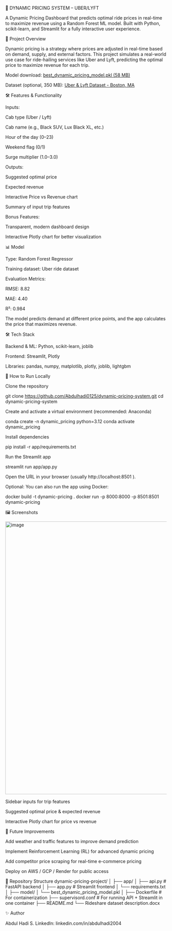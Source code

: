 🚖 DYNAMIC PRICING SYSTEM – UBER/LYFT

A Dynamic Pricing Dashboard that predicts optimal ride prices in real-time to maximize revenue using a Random Forest ML model. Built with Python, scikit-learn, and Streamlit for a fully interactive user experience.

📌 Project Overview

Dynamic pricing is a strategy where prices are adjusted in real-time based on demand, supply, and external factors.
This project simulates a real-world use case for ride-hailing services like Uber and Lyft, predicting the optimal price to maximize revenue for each trip.

Model download: [best_dynamic_pricing_model.pkl (58 MB)](https://drive.google.com/file/d/1Q0D5bjbtM5rW7OU6ZrFNymNR0urBSONU/view?usp=drive_link)

Dataset (optional, 350 MB): [Uber & Lyft Dataset - Boston, MA](https://www.kaggle.com/datasets/brllrb/uber-and-lyft-dataset-boston-ma?resource=download)

🛠️ Features & Functionality

Inputs:

Cab type (Uber / Lyft)

Cab name (e.g., Black SUV, Lux Black XL, etc.)

Hour of the day (0–23)

Weekend flag (0/1)

Surge multiplier (1.0–3.0)

Outputs:

Suggested optimal price

Expected revenue

Interactive Price vs Revenue chart

Summary of input trip features

Bonus Features:

Transparent, modern dashboard design

Interactive Plotly chart for better visualization

📊 Model

Type: Random Forest Regressor

Training dataset: Uber ride dataset

Evaluation Metrics:

RMSE: 8.82

MAE: 4.40

R²: 0.984

The model predicts demand at different price points, and the app calculates the price that maximizes revenue.

🛠️ Tech Stack

Backend & ML: Python, scikit-learn, joblib

Frontend: Streamlit, Plotly

Libraries: pandas, numpy, matplotlib, plotly, joblib, lightgbm

🚀 How to Run Locally

Clone the repository

git clone https://github.com/Abdulhadi0125/dynamic-pricing-system.git
cd dynamic-pricing-system


Create and activate a virtual environment (recommended: Anaconda)

conda create -n dynamic_pricing python=3.12
conda activate dynamic_pricing


Install dependencies

pip install -r app/requirements.txt


Run the Streamlit app

streamlit run app/app.py


Open the URL in your browser (usually http://localhost:8501
).

Optional: You can also run the app using Docker:

docker build -t dynamic-pricing .
docker run -p 8000:8000 -p 8501:8501 dynamic-pricing

🖼️ Screenshots

<img width="1919" height="849" alt="image" src="https://github.com/user-attachments/assets/9671d7f4-14f8-46d1-aff5-907d1c09c940" />


Sidebar inputs for trip features

Suggested optimal price & expected revenue

Interactive Plotly chart for price vs revenue

🔮 Future Improvements

Add weather and traffic features to improve demand prediction

Implement Reinforcement Learning (RL) for advanced dynamic pricing

Add competitor price scraping for real-time e-commerce pricing

Deploy on AWS / GCP / Render for public access

📂 Repository Structure
dynamic-pricing-project/
│
├── app/
│   ├── api.py          # FastAPI backend
│   ├── app.py          # Streamlit frontend
│   └── requirements.txt
│
├── model/
│   └── best_dynamic_pricing_model.pkl
│
├── Dockerfile          # For containerization
├── supervisord.conf    # For running API + Streamlit in one container
├── README.md
└── Rideshare dataset description.docx

✨ Author

Abdul Hadi S.
LinkedIn: linkedin.com/in/abdulhadi2004
